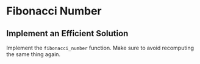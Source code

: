 # Fibonacci Number

## Implement an Efficient Solution
Implement the `fibonacci_number` function.
Make sure to avoid recomputing the same thing again.